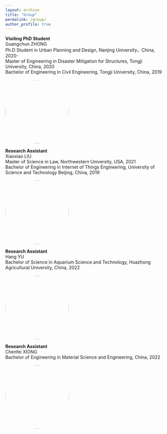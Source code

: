 ```yaml
---
layout: archive
title: "Group"
permalink: /group/
author_profile: true
---
```


**Visiting PhD Student**\
Guangchun ZHONG\
Ph.D Student in Urban Planning and Design, Nanjing University，China, 2020-\
Master of Engineering in Disaster Mitigation for Structures, Tongji University, China, 2020\
Bachelor of Engineering in Civil Engineering, Tongji University, China, 2019\
<br/><img src='https://skywalkerzhai.github.io/weizhai.github.io/images/zhong.jpg' width='200' style="border-radius:50%">

**Research Assistant**\
Xiaoxiao LIU\
Master of Science in Law, Northwestern University, USA, 2021\
Bachelor of Engineering in Internet of Things Engineering, University of Science and Technology Beijing, China, 2019\
<br/><img src='https://skywalkerzhai.github.io/weizhai.github.io/images/xiaoxiao.jpg' width='200' style="border-radius:50%">

**Research Assistant**\
Hang YU\
Bachelor of Science in Aquarium Science and Technology, Huazhong Agricultural University, China, 2022\
<br/><img src='https://skywalkerzhai.github.io/weizhai.github.io/images/yuhang.png' width='200' style="border-radius:50%">

**Research Assistant**\
Chenfei XIONG\
Bachelor of Engineering in Material Science and Engineering, China, 2022\
<br/><img src='https://skywalkerzhai.github.io/weizhai.github.io/images/chenfei.jpg' width='200' style="border-radius:50%">